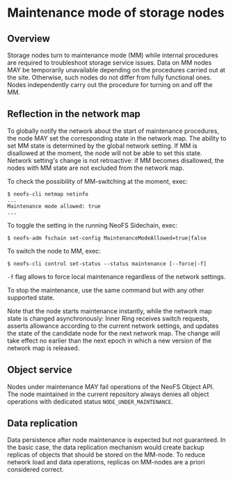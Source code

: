 # Maintenance mode of storage nodes

## Overview

Storage nodes turn to maintenance mode (MM) while internal procedures are required
to troubleshoot storage service issues. Data on MM nodes MAY be temporarily
unavailable depending on the procedures carried out at the site. Otherwise, such
nodes do not differ from fully functional ones. Nodes independently carry out
the procedure for turning on and off the MM.

## Reflection in the network map

To globally notify the network about the start of maintenance procedures, the node
MAY set the corresponding state in the network map. The ability to set MM state
is determined by the global network setting. If MM is disallowed at the moment,
the node will not be able to set this state. Network setting's change is not
retroactive: if MM becomes disallowed, the nodes with MM state are not excluded
from the network map.

To check the possibility of MM-switching at the moment, exec:
```shell
$ neofs-cli netmap netinfo
...
Maintenance mode allowed: true
...
```

To toggle the setting in the running NeoFS Sidechain, exec:
```shell
$ neofs-adm fschain set-config MaintenanceModeAllowed=true|false
```

To switch the node to MM, exec:
```shell
$ neofs-cli control set-status --status maintenance [--force|-f]
```
`-f` flag allows to force local maintenance regardless of the network settings.

To stop the maintenance, use the same command but with any other supported state.

Note that the node starts maintenance instantly, while the network map state is changed
asynchronously: Inner Ring receives switch requests, asserts allowance according
to the current network settings, and updates the state of the candidate node for the
next network map. The change will take effect no earlier than the next epoch
in which a new version of the network map is released.

## Object service

Nodes under maintenance MAY fail operations of the NeoFS Object API. The node
maintained in the current repository always denies all object operations with
dedicated status `NODE_UNDER_MAINTENANCE`.

## Data replication

Data persistence after node maintenance is expected but not guaranteed.
In the basic case, the data replication mechanism would create backup replicas
of objects that should be stored on the MM-node. To reduce network load and
data operations, replicas on MM-nodes are a priori considered correct.
